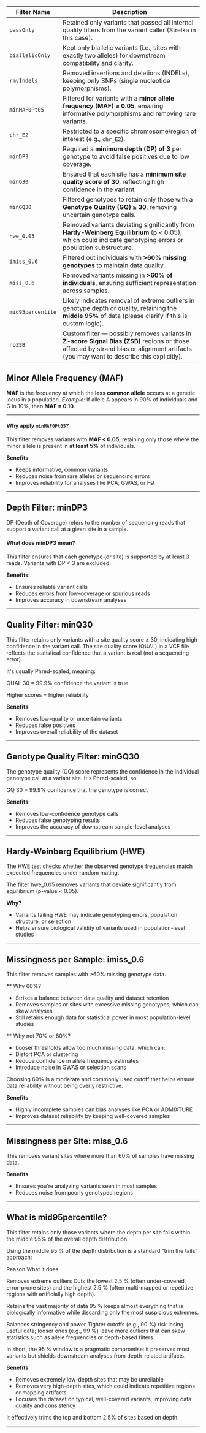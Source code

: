 | Filter Name       | Description                                                                                                                                                                            |
| ----------------- | -------------------------------------------------------------------------------------------------------------------------------------------------------------------------------------- |
| `passOnly`        | Retained only variants that passed all internal quality filters from the variant caller (Strelka in this case).                                                                        |
| `biallelicOnly`   | Kept only biallelic variants (i.e., sites with exactly two alleles) for downstream compatibility and clarity.                                                                          |
| `rmvIndels`       | Removed insertions and deletions (INDELs), keeping only SNPs (single nucleotide polymorphisms).                                                                                        |
| `minMAF0Pt05`     | Filtered for variants with a **minor allele frequency (MAF) ≥ 0.05**, ensuring informative polymorphisms and removing rare variants.                                                   |
| `chr_E2`          | Restricted to a specific chromosome/region of interest (e.g., `chr_E2`).                                                                                                               |
| `minDP3`          | Required a **minimum depth (DP) of 3** per genotype to avoid false positives due to low coverage.                                                                                      |
| `minQ30`          | Ensured that each site has a **minimum site quality score of 30**, reflecting high confidence in the variant.                                                                          |
| `minGQ30`         | Filtered genotypes to retain only those with a **Genotype Quality (GQ) ≥ 30**, removing uncertain genotype calls.                                                                      |
| `hwe_0.05`        | Removed variants deviating significantly from **Hardy-Weinberg Equilibrium** (p < 0.05), which could indicate genotyping errors or population substructure.                            |
| `imiss_0.6`       | Filtered out individuals with **>60% missing genotypes** to maintain data quality.                                                                                                     |
| `miss_0.6`        | Removed variants missing in **>60% of individuals**, ensuring sufficient representation across samples.                                                                                |
| `mid95percentile` | Likely indicates removal of extreme outliers in genotype depth or quality, retaining the **middle 95%** of data (please clarify if this is custom logic).                              |
| `noZSB`           | Custom filter — possibly removes variants in **Z-score Signal Bias (ZSB)** regions or those affected by strand bias or alignment artifacts (you may want to describe this explicitly). |


## Minor Allele Frequency (MAF)

**MAF** is the frequency at which the **less common allele** occurs at a genetic locus in a population.
 *Example:* If allele A appears in 90% of individuals and G in 10%, then **MAF = 0.10**.

---

#### Why apply `minMAF0Pt05`?

This filter removes variants with **MAF < 0.05**, retaining only those where the minor allele is present in **at least 5%** of individuals.

**Benefits**:

* Keeps informative, common variants
* Reduces noise from rare alleles or sequencing errors
* Improves reliability for analyses like PCA, GWAS, or Fst

---


## Depth Filter: minDP3
DP (Depth of Coverage) refers to the number of sequencing reads that support a variant call at a given site in a sample.

#### What does minDP3 mean?
This filter ensures that each genotype (or site) is supported by at least 3 reads. Variants with DP < 3 are excluded.

**Benefits**:

* Ensures reliable variant calls
* Reduces errors from low-coverage or spurious reads
* Improves accuracy in downstream analyses

 ---

## Quality Filter: minQ30
This filter retains only variants with a site quality score ≥ 30, indicating high confidence in the variant call. The site quality score (QUAL) in a VCF file reflects the statistical confidence that a variant is real (not a sequencing error).

It's usually Phred-scaled, meaning:

QUAL 30 = 99.9% confidence the variant is true

Higher scores = higher reliability

**Benefits**:
* Removes low-quality or uncertain variants
* Reduces false positives
* Improves overall reliability of the dataset

---
## Genotype Quality Filter: minGQ30
The genotype quality (GQ) score represents the confidence in the individual genotype call at a variant site. It's Phred-scaled, so:

GQ 30 = 99.9% confidence that the genotype is correct

**Benefits**:
* Removes low-confidence genotype calls
* Reduces false genotyping results
* Improves the accuracy of downstream sample-level analyses

---

## Hardy-Weinberg Equilibrium (HWE)
The HWE test checks whether the observed genotype frequencies match expected frequencies under random mating.

The filter hwe_0.05 removes variants that deviate significantly from equilibrium (p-value < 0.05).

**Why?**

* Variants failing HWE may indicate genotyping errors, population structure, or selection
* Helps ensure biological validity of variants used in population-level studies


---


##  Missingness per Sample: imiss_0.6
This filter removes samples with >60% missing genotype data.

** Why 60%?

* Strikes a balance between data quality and dataset retention
* Removes samples or sites with excessive missing genotypes, which can skew analyses
* Still retains enough data for statistical power in most population-level studies

 ** Why not 70% or 80%?

* Looser thresholds allow too much missing data, which can:
* Distort PCA or clustering
* Reduce confidence in allele frequency estimates
* Introduce noise in GWAS or selection scans

Choosing 60% is a moderate and commonly used cutoff that helps ensure data reliability without being overly restrictive.

**Benefits**

* Highly incomplete samples can bias analyses like PCA or ADMIXTURE
* Improves dataset reliability by keeping well-covered samples


---

##  Missingness per Site: miss_0.6
This removes variant sites where more than 60% of samples have missing data.

**Benefits**
* Ensures you're analyzing variants seen in most samples
* Reduces noise from poorly genotyped regions


---


## What is mid95percentile?
This filter retains only those variants where the depth per site falls within the middle 95% of the overall depth distribution.


Using the middle 95 % of the depth distribution is a standard “trim the tails” approach:

Reason	What it does

Removes extreme outliers	Cuts the lowest 2.5 % (often under-covered, error-prone sites) and the highest 2.5 % (often multi-mapped or repetitive regions with artificially high depth).

Retains the vast majority of data	95 % keeps almost everything that is biologically informative while discarding only the most suspicious extremes.

Balances stringency and power	Tighter cutoffs (e.g., 90 %) risk losing useful data; looser ones (e.g., 99 %) leave more outliers that can skew statistics such as allele frequencies or depth-based filters.

In short, the 95 % window is a pragmatic compromise: it preserves most variants but shields downstream analyses from depth-related artifacts.

**Benefits**
* Removes extremely low-depth sites that may be unreliable
* Removes very high-depth sites, which could indicate repetitive regions or mapping artifacts
* Focuses the dataset on typical, well-covered variants, improving data quality and consistency

 It effectively trims the top and bottom 2.5% of sites based on depth.

---
